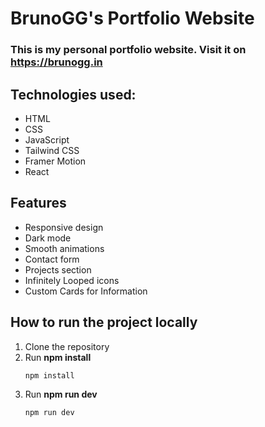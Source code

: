 # BrunoGG's Portfolio Website

### This is my personal portfolio website. Visit it on https://brunogg.in

## Technologies used:
- HTML
- CSS
- JavaScript
- Tailwind CSS
- Framer Motion
- React

## Features
- Responsive design
- Dark mode
- Smooth animations
- Contact form
- Projects section
- Infinitely Looped icons 
- Custom Cards for Information

## How to run the project locally
1. Clone the repository
2. Run **npm install**
    ```bash
    npm install
    ```
3. Run **npm run dev**
    ```bash
    npm run dev
    ```
